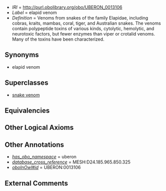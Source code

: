  * *IRI* = http://purl.obolibrary.org/obo/UBERON_0013106
 * *Label* = elapid venom
 * *Definition* = Venoms from snakes of the family Elapidae, including cobras, kraits, mambas, coral, tiger, and Australian snakes. The venoms contain polypeptide toxins of various kinds, cytolytic, hemolytic, and neurotoxic factors, but fewer enzymes than viper or crotalid venoms. Many of the toxins have been characterized.

## Synonyms

 * elapid venom

## Superclasses

 * [snake venom](../../UBERON/76/UBERON_0013076.md)

## Equivalencies


## Other Logical Axioms


## Other Annotations

 * *[has_obo_namespace](../../ce/oboInOwl#hasOBONamespace.md)* = uberon
 * *[database_cross_reference](../../ef/oboInOwl#hasDbXref.md)* = MESH:D24.185.965.850.325
 * *[oboInOwl#id](../../id/oboInOwl#id.md)* = UBERON:0013106

## External Comments


